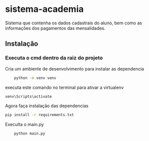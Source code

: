# sistema-academia
Sistema que contenha os dados cadastrais do aluno, bem como as informações dos pagamentos das mensalidades.

## Instalação     
### Executa o cmd dentro da raiz do projeto
Cria um ambiente de desenvolvimento para instalar as dependencia
```bash
    python -m venv venv
```

executa este comando no terminal para ativar a virtualenv
```bash
venv\Scripts\activate
```

Agora faça instalação das dependencias
```bash
pip install -r requirements.txt
```

Execulta o main.py
```bash
    python main.py
```

